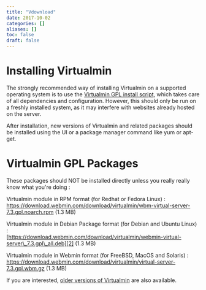 ```yaml
---
title: "Vdownload"
date: 2017-10-02
categories: []
aliases: []
toc: false
draft: false
---
```

# Installing Virtualmin

The strongly recommended way of installing Virtualmin on a supported operating system is to use the [Virtualmin GPL install script][1], which takes care of all dependencies and configuration. However, this should only be run on a freshly installed system, as it may interfere with websites already hosted on the server.

After installation, new versions of Virtualmin and related packages should be installed using the UI or a package manager command like yum or apt-get.

# Virtualmin GPL Packages

These packages should NOT be installed directly unless you really really know what you're doing :

Virtualmin module in RPM format (for Redhat or Fedora Linux) :<br />
<https://download.webmin.com/download/virtualmin/wbm-virtual-server-7.3.gpl.noarch.rpm> (1.3 MB)

Virtualmin module in Debian Package format (for Debian and Ubuntu Linux) :<br />
[https://download.webmin.com/download/virtualmin/webmin-virtual-server\_7.3.gpl\_all.deb][2] (1.3 MB)

Virtualmin module in Webmin format (for FreeBSD, MacOS and Solaris) :<br />
<https://download.webmin.com/download/virtualmin/virtual-server-7.3.gpl.wbm.gz> (1.3 MB)

If you are interested, [older versions of Virtualmin][3] are also available.

  [1]: vinstall.html
  [2]: https://download.webmin.com/download/virtualmin/webmin-virtual-server_7.3.gpl_all.deb
  [3]: https://download.webmin.com/download/virtualmin/
